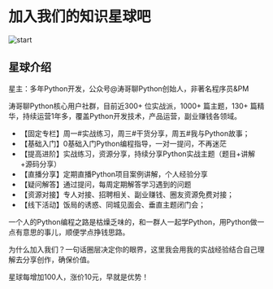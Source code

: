 # 加入我们的知识星球吧

![start](http://cdn.defcoding.com/B8D8FAF3-99B5-44C9-879E-3F5FCE6D6160.png)

## 星球介绍

星主：多年Python开发，公众号@涛哥聊Python创始人，非著名程序员&PM

涛哥聊Python核心用户社群，目前近300+ 位实战派，1000+ 篇主题，130+ 篇精华，持续运营1年多，覆盖Python开发技术，产品运营，副业赚钱各领域。

+ 【固定专栏】周一#实战练习，周三#干货分享，周五#我与Python故事；
+ 【基础入门】0基础入门Python编程指导，一对一提问，不再迷茫
+ 【提高进阶】实战练习，资源分享，持续分享Python实战主题（题目+讲解+源码分享）
+ 【直播分享】定期直播Python项目案例讲解，个人经验分享
+ 【疑问解答】通过提问，每周定期解答学习遇到的问题
+ 【资源对接】专人对接、招聘相关、副业赚钱、圈友资源免费对接；
+ 【线下活动】饭局的诱惑、同城见面会、垂直主题闭门会；

一个人的Python编程之路是枯燥乏味的，和一群人一起学Python，用Python做一点有意思的事儿，顺便学点挣钱思路。

为什么加入我们？一句话圈层决定你的眼界，这里我会用我的实战经验结合自己理解去分享创作，确保价值。

星球每增加100人，涨价10元，早就是优势！
